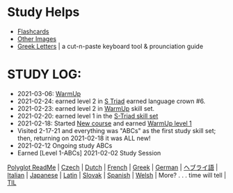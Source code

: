# Study Helps 
* [Flashcards](https://github.com/EO4wellness/T-I-L/tree/main/polyglot/la-otra/Greek/Images/Flash-Cards)
* [Other Images](https://github.com/EO4wellness/T-I-L/tree/main/polyglot/la-otra/Greek/Images) 
* [Greek Letters](https://github.com/EO4wellness/T-I-L/blob/main/polyglot/la-otra/Greek/Greek-Type-Helps.md) | a cut-n-paste keyboard tool & prounciation guide

# STUDY LOG: 
* 2021-03-06: [WarmUp](https://github.com/EO4wellness/T-I-L/blob/main/polyglot/la-otra/Greek/WarmUp.md)
* 2021-02-24: earned level 2 in [S Triad](https://github.com/EO4wellness/T-I-L/blob/main/polyglot/la-otra/Greek/Images/2021-02-24-S-triad.png) earned language crown #6. <br> 
* 2021-02-23: earned level 2 in [WarmUp](https://github.com/EO4wellness/T-I-L/blob/main/polyglot/la-otra/Greek/Images/2021-02-23-level-up.png) skill set. <br>
* 2021-02-20: earned level 1 in the [S-Triad skill set](https://github.com/EO4wellness/T-I-L/blob/main/polyglot/la-otra/Greek/Images/2021-02-20_earned-level1-S-triad.png)<br>
* 2021-02-18: Started [New course](https://github.com/EO4wellness/T-I-L/blob/main/polyglot/la-otra/Greek/Images/20-18-2021_New-Course.jpg) and earned [WarmUp level 1](https://github.com/EO4wellness/T-I-L/blob/main/polyglot/la-otra/Greek/Images/2021-02-18-earned-level1.jpg)<br>
* Visited 2-17-21 and everything was "ABCs" as the first study skill set; then, returning on 2021-02-18 it was ALL new! <br>
* 2021-02-12 Ongoing study ABCs<br>
* Earned [Level 1-ABCs] 2021-02-02 Study Session <br>


[Polyglot ReadMe](https://github.com/EO4wellness/T-I-L/blob/main/polyglot/README.md) | [Czech](https://github.com/EO4wellness/T-I-L/tree/main/polyglot/la-otra/Czech) |  [Dutch](https://github.com/EO4wellness/T-I-L/tree/main/polyglot/la-otra/Dutch) |  [French](https://github.com/EO4wellness/T-I-L/tree/main/polyglot/la-otra/French) | [Greek](https://github.com/EO4wellness/T-I-L/blob/main/polyglot/la-otra/Greek/readme.md) |  [German](https://github.com/EO4wellness/T-I-L/tree/main/polyglot/aleman) |  [ヘブライ語](https://github.com/EO4wellness/T-I-L/tree/main/polyglot/la-otra/%E3%83%98%E3%83%96%E3%83%A9%E3%82%A4%E8%AA%9E) | [Italian](https://github.com/EO4wellness/T-I-L/tree/main/polyglot/italiano) |  [Japanese](https://github.com/EO4wellness/T-I-L/tree/main/polyglot/japon%C3%A9s) | [Latin](https://github.com/EO4wellness/T-I-L/tree/main/polyglot/Latin) | [Slovak](https://github.com/EO4wellness/T-I-L/tree/main/polyglot/eslovaco) | [Spanish](https://github.com/EO4wellness/T-I-L/tree/main/polyglot/espa%C3%B1ol) | [Welsh](https://github.com/EO4wellness/T-I-L/tree/main/polyglot/gales) |  More? . . . time will tell | [TIL](https://github.com/EO4wellness/T-I-L)
